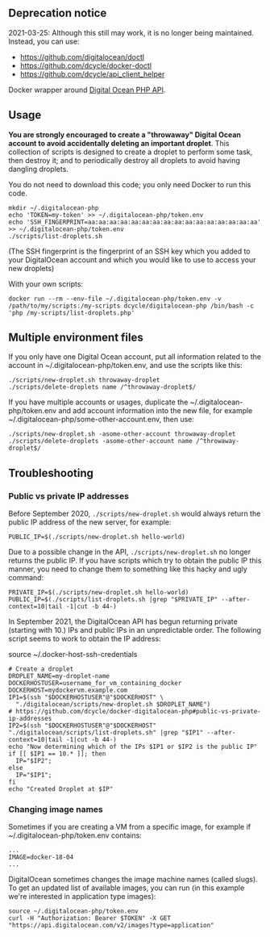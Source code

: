 Deprecation notice
-----

2021-03-25: Although this still may work, it is no longer being maintained. Instead, you can use:

* https://github.com/digitalocean/doctl
* https://github.com/dcycle/docker-doctl
* https://github.com/dcycle/api_client_helper

Docker wrapper around [Digital Ocean PHP API](https://github.com/toin0u/DigitalOceanV2).

Usage
-----

**You are strongly encouraged to create a "throwaway" Digital Ocean account to avoid accidentally deleting an important droplet**. This collection of scripts is designed to create a droplet to perform some task, then destroy it; and to periodically destroy all droplets to avoid having dangling droplets.

You do not need to download this code; you only need Docker to run this code.

    mkdir ~/.digitalocean-php
    echo 'TOKEN=my-token' >> ~/.digitalocean-php/token.env
    echo 'SSH_FINGERPRINT=aa:aa:aa:aa:aa:aa:aa:aa:aa:aa:aa:aa:aa:aa:aa:aa' >> ~/.digitalocean-php/token.env
    ./scripts/list-droplets.sh

(The SSH fingerprint is the fingerprint of an SSH key which you added to your DigitalOcean account and which you would like to use to access your new droplets)

With your own scripts:

    docker run --rm --env-file ~/.digitalocean-php/token.env -v /path/to/my/scripts:/my-scripts dcycle/digitalocean-php /bin/bash -c 'php /my-scripts/list-droplets.php'

Multiple environment files
-----

If you only have one Digital Ocean account, put all information related to the account in ~/.digitalocean-php/token.env, and use the scripts like this:

    ./scripts/new-droplet.sh throwaway-droplet
    ./scripts/delete-droplets name /^throwaway-droplet$/

If you have multiple accounts or usages, duplicate the ~/.digitalocean-php/token.env and add account information into the new file, for example ~/.digitalocean-php/some-other-account.env, then use:

    ./scripts/new-droplet.sh -asome-other-account throwaway-droplet
    ./scripts/delete-droplets -asome-other-account name /^throwaway-droplet$/

Troubleshooting
-----

### Public vs private IP addresses

Before September 2020, `./scripts/new-droplet.sh` would always return the public IP address of the new server, for example:

    PUBLIC_IP=$(./scripts/new-droplet.sh hello-world)

Due to a possible change in the API, `./scripts/new-droplet.sh` no longer returns the public IP. If you have scripts which try to obtain the public IP this manner, you need to change them to something like this hacky and ugly command:

    PRIVATE_IP=$(./scripts/new-droplet.sh hello-world)
    PUBLIC_IP=$(./scripts/list-droplets.sh |grep "$PRIVATE_IP" --after-context=10|tail -1|cut -b 44-)

In September 2021, the DigitalOcean API has begun returning private (starting with 10.) IPs and public IPs in an unpredictable order. The following script seems to work to obtain the IP address:

source ~/.docker-host-ssh-credentials

    # Create a droplet
    DROPLET_NAME=my-droplet-name
    DOCKERHOSTUSER=username_for_vm_containing_docker
    DOCKERHOST=mydockervm.example.com
    IP1=$(ssh "$DOCKERHOSTUSER"@"$DOCKERHOST" \
      "./digitalocean/scripts/new-droplet.sh $DROPLET_NAME")
    # https://github.com/dcycle/docker-digitalocean-php#public-vs-private-ip-addresses
    IP2=$(ssh "$DOCKERHOSTUSER"@"$DOCKERHOST" "./digitalocean/scripts/list-droplets.sh" |grep "$IP1" --after-context=10|tail -1|cut -b 44-)
    echo "Now determining which of the IPs $IP1 or $IP2 is the public IP"
    if [[ $IP1 == 10.* ]]; then 
      IP="$IP2";
    else
      IP="$IP1";
    fi
    echo "Created Droplet at $IP"

### Changing image names

Sometimes if you are creating a VM from a specific image, for example if ~/.digitalocean-php/token.env contains:

    ...
    IMAGE=docker-18-04
    ...

DigitalOcean sometimes changes the image machine names (called slugs). To get an updated list of available images, you can run (in this example we're interested in application type images):

    source ~/.digitalocean-php/token.env
    curl -H "Authorization: Bearer $TOKEN" -X GET "https://api.digitalocean.com/v2/images?type=application"
